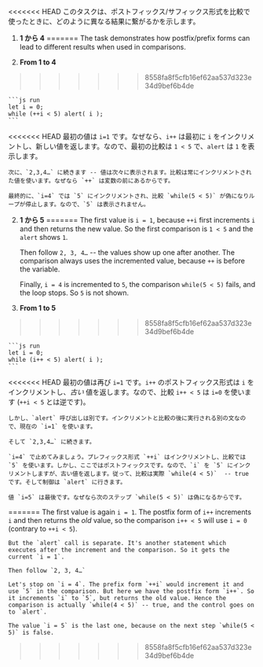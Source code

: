 <<<<<<< HEAD
このタスクは、ポストフィックス/サフィックス形式を比較で使ったときに、どのように異なる結果に繋がるかを示します。

1. **1 から 4**
=======
The task demonstrates how postfix/prefix forms can lead to different results when used in comparisons.

1. **From 1 to 4**
>>>>>>> 8558fa8f5cfb16ef62aa537d323e34d9bef6b4de

    ```js run
    let i = 0;
    while (++i < 5) alert( i );
    ```

<<<<<<< HEAD
    最初の値は `i=1` です。なぜなら、`i++` は最初に `i` をインクリメントし、新しい値を返します。なので、最初の比較は `1 < 5` で、`alert` は `1` を表示します。

    次に、`2,3,4…` に続きます -- 値は次々に表示されます。比較は常にインクリメントされた値を使います。なぜなら `++` は変数の前にあるからです。

    最終的に、`i=4` では `5` にインクリメントされ、比較 `while(5 < 5)` が偽になりループが停止します。なので、`5` は表示されません。
2. **1 から 5**
=======
    The first value is `i = 1`, because `++i` first increments `i` and then returns the new value. So the first comparison is `1 < 5` and the `alert` shows `1`.

    Then follow `2, 3, 4…` -- the values show up one after another. The comparison always uses the incremented value, because `++` is before the variable.

    Finally, `i = 4` is incremented to `5`, the comparison `while(5 < 5)` fails, and the loop stops. So `5` is not shown.
2. **From 1 to 5**
>>>>>>> 8558fa8f5cfb16ef62aa537d323e34d9bef6b4de

    ```js run
    let i = 0;
    while (i++ < 5) alert( i );
    ```

<<<<<<< HEAD
    最初の値は再び `i=1` です。`i++` のポストフィックス形式は `i` をインクリメントし、*古い* 値を返します。なので、比較 `i++ < 5` は `i=0` を使います (`++i < 5` とは逆です)。

    しかし、`alert` 呼び出しは別です。インクリメントと比較の後に実行される別の文なので、現在の `i=1` を使います。

    そして `2,3,4…` に続きます。

    `i=4` で止めてみましょう。プレフィックス形式 `++i` はインクリメントし、比較では `5` を使います。しかし、ここではポストフィックスです。なので、`i` を `5` にインクリメントしますが、古い値を返します。従って、比較は実際 `while(4 < 5)`  -- true です。そして制御は `alert` に行きます。

    値 `i=5` は最後です。なぜなら次のステップ `while(5 < 5)` は偽になるからです。
    
=======
    The first value is again `i = 1`. The postfix form of `i++` increments `i` and then returns the *old* value, so the comparison `i++ < 5` will use `i = 0` (contrary to `++i < 5`).

    But the `alert` call is separate. It's another statement which executes after the increment and the comparison. So it gets the current `i = 1`.

    Then follow `2, 3, 4…`

    Let's stop on `i = 4`. The prefix form `++i` would increment it and use `5` in the comparison. But here we have the postfix form `i++`. So it increments `i` to `5`, but returns the old value. Hence the comparison is actually `while(4 < 5)` -- true, and the control goes on to `alert`.

    The value `i = 5` is the last one, because on the next step `while(5 < 5)` is false.
>>>>>>> 8558fa8f5cfb16ef62aa537d323e34d9bef6b4de
